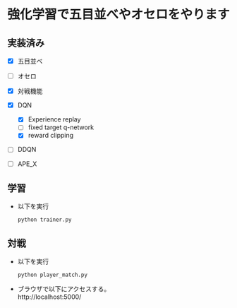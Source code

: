 # 強化学習で五目並べやオセロをやります

## 実装済み
- [x] 五目並べ
- [ ] オセロ
- [x] 対戦機能
- [x] DQN
  - [x] Experience replay
  - [ ] fixed target q-network
  - [x] reward clipping
- [ ] DDQN
- [ ] APE_X


## 学習
- 以下を実行
  ```
  python trainer.py
  ```

## 対戦
- 以下を実行
  ```
  python player_match.py
  ```
- ブラウザで以下にアクセスする。    
  http://localhost:5000/
